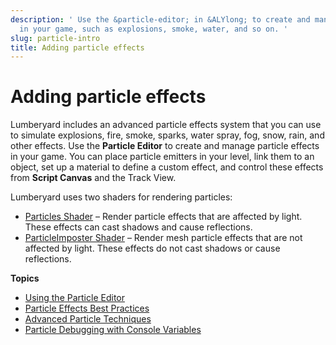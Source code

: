 ```yaml
---
description: ' Use the &particle-editor; in &ALYlong; to create and manage particles
  in your game, such as explosions, smoke, water, and so on. '
slug: particle-intro
title: Adding particle effects
---
```

# Adding particle effects<a name="particle-intro"></a>

Lumberyard includes an advanced particle effects system that you can use to simulate explosions, fire, smoke, sparks, water spray, fog, snow, rain, and other effects\. Use the **Particle Editor** to create and manage particle effects in your game\. You can place particle emitters in your level, link them to an object, set up a material to define a custom effect, and control these effects from **Script Canvas** and the Track View\.

Lumberyard uses two shaders for rendering particles:
+ [Particles Shader](/docs/userguide/shaders/particles.md) – Render particle effects that are affected by light\. These effects can cast shadows and cause reflections\.
+ [ParticleImposter Shader](/docs/userguide/shaders/particleimposter.md) – Render mesh particle effects that are not affected by light\. These effects do not cast shadows or cause reflections\.

**Topics**
+ [Using the Particle Editor](/docs/userguide/particles/editor/_index.md)
+ [Particle Effects Best Practices](/docs/userguide/particles/best-practices.md)
+ [Advanced Particle Techniques](/docs/userguide/particles/advanced.md)
+ [Particle Debugging with Console Variables](/docs/userguide/particles/debugging.md)